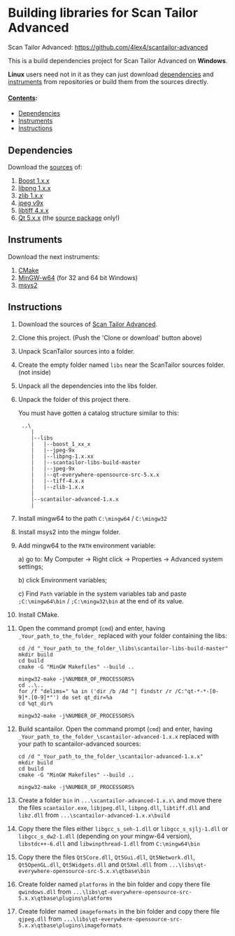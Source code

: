 Building libraries for Scan Tailor Advanced
============================================

Scan Tailor Advanced: https://github.com/4lex4/scantailor-advanced

This is a build dependencies project for Scan Tailor Advanced on **Windows**.

**Linux** users need not in it as they can just download [dependencies](#dependencies) and [instruments](#instruments)
from repositories or build them from the sources directly.
 

#### <u>Contents</u>:
* [Dependencies](#dependencies)
* [Instruments](#instruments)
* [Instructions](#instructions)

Dependencies
------------

Download the <u>sources</u> of:

1. [Boost 1.x.x](http://www.boost.org/)
2. [libpng 1.x.x](https://sourceforge.net/projects/libpng/files/)
3. [zlib 1.x.x](https://sourceforge.net/projects/libpng/files/zlib/)
4. [jpeg v9x](http://ijg.org/)
5. [libtiff 4.x.x](http://www.simplesystems.org/libtiff/)
6. [Qt 5.x.x](https://www1.qt.io/download-open-source/) (the <u>source package</u> only!)

Instruments
----------

Download the next instruments:

1. [CMake](https://cmake.org/download/)
2. [MinGW-w64](https://sourceforge.net/projects/mingw-w64/) (for 32 and 64 bit Windows)
3. [msys2](http://www.msys2.org/)

Instructions
----------

1. Download the sources of [Scan Tailor Advanced](https://github.com/4lex4/scantailor-advanced/releases/).
2. Clone this project. (Push the 'Clone or download' button above)
3. Unpack ScanTailor sources into a folder.
4. Create the empty folder named `libs` near the ScanTailor sources folder. (not inside)
5. Unpack all the dependencies into the libs folder.
6. Unpack the folder of this project there.

    You must have gotten a catalog structure similar to this:
    ~~~~
     ..\
        |
        |--libs
        |   |--boost_1_xx_x
        |   |--jpeg-9x
        |   |--libpng-1.x.xx
        |   |--scantailor-libs-build-master
        |   |--jpeg-9x
        |   |--qt-everywhere-opensource-src-5.x.x
        |   |--tiff-4.x.x
        |   |--zlib-1.x.x
        |   
        |--scantailor-advanced-1.x.x
        |
    ~~~~ 
7. Install mingw64 to the path `C:\mingw64` / `C:\mingw32`
8. Install msys2 into the mingw folder.
9. Add mingw64 to the `PATH` environment variable:

   a) go to: My Computer -> Right click -> Properties -> Advanced system settings;
   
   b) click Environment variables;
   
   c) Find `Path` variable in the system variables tab and paste
       `;C:\mingw64\bin` / `;C:\mingw32\bin` at the end of its value.
10. Install CMake.
11. Open the command prompt (`cmd`) and enter, 
    having `_Your_path_to_the_folder_` replaced with your folder containing the libs:
    ~~~~
    cd /d "_Your_path_to_the_folder_\libs\scantailor-libs-build-master"
    mkdir build
    cd build
    cmake -G "MinGW Makefiles" --build ..
    ~~~~
    ~~~~
    mingw32-make -j%NUMBER_OF_PROCESSORS%
    cd ..\..
    for /f "delims=" %a in ('dir /b /Ad ^| findstr /r /C:"qt-*-*-[0-9]*.[0-9]*"') do set qt_dir=%a
    cd %qt_dir%
    ~~~~
    ~~~~
    mingw32-make -j%NUMBER_OF_PROCESSORS%
    ~~~~
12. Build scantailor.
    Open the command prompt (`cmd`) and enter, 
    having `_Your_path_to_the_folder_\scantailor-advanced-1.x.x` replaced
    with your path to scantailor-advanced sources:
    ~~~~
    cd /d "_Your_path_to_the_folder_\scantailor-advanced-1.x.x"
    mkdir build
    cd build
    cmake -G "MinGW Makefiles" --build ..
    ~~~~
    ~~~~
    mingw32-make -j%NUMBER_OF_PROCESSORS%
    ~~~~
13. Create a folder `bin` in `...\scantailor-advanced-1.x.x\` and move there the files
	`scantailor.exe`, `libjpeg.dll`, `libpng.dll`, `libtiff.dll` and `libz.dll`
    from `...\scantailor-advanced-1.x.x\build`
14. Copy there the files either `libgcc_s_seh-1.dll` or `libgcc_s_sjlj-1.dll` or `libgcc_s_dw2-1.dll` (depending on your mingw-64 version),
    `libstdc++-6.dll` and `libwinpthread-1.dll` from `C:\mingw64\bin`
15. Copy there the files `Qt5Core.dll`, `Qt5Gui.dll`, `Qt5Network.dll`, `Qt5OpenGL.dll`, `Qt5Widgets.dll` and `Qt5Xml.dll` from
    `...\libs\qt-everywhere-opensource-src-5.x.x\qtbase\bin`
16. Create folder named `platforms` in the bin folder and copy there file `qwindows.dll` from
    `...\libs\qt-everywhere-opensource-src-5.x.x\qtbase\plugins\platforms`
17. Create folder named `imageformats` in the bin folder and copy there file `qjpeg.dll` from
    `...\libs\qt-everywhere-opensource-src-5.x.x\qtbase\plugins\imageformats`
